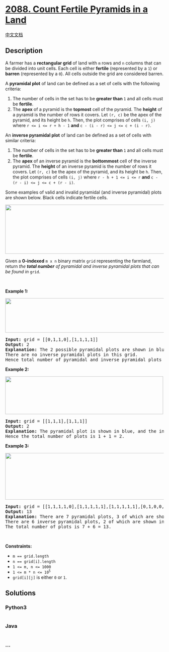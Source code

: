 # [2088. Count Fertile Pyramids in a Land](https://leetcode.com/problems/count-fertile-pyramids-in-a-land)

[中文文档](/solution/2000-2099/2088.Count%20Fertile%20Pyramids%20in%20a%20Land/README.md)

## Description

<p>A farmer has a <strong>rectangular grid</strong> of land with <code>m</code> rows and <code>n</code> columns that can be divided into unit cells. Each cell is either <strong>fertile</strong> (represented by a <code>1</code>) or <strong>barren</strong> (represented by a <code>0</code>). All cells outside the grid are considered barren.</p>

<p>A <strong>pyramidal plot</strong> of land can be defined as a set of cells with the following criteria:</p>

<ol>
	<li>The number of cells in the set has to be <strong>greater than </strong><code>1</code> and all cells must be <strong>fertile</strong>.</li>
	<li>The <strong>apex</strong> of a pyramid is the <strong>topmost</strong> cell of the pyramid. The <strong>height</strong> of a pyramid is the number of rows it covers. Let <code>(r, c)</code> be the apex of the pyramid, and its height be <code>h</code>. Then, the plot comprises of cells <code>(i, j)</code> where <code>r &lt;= i &lt;= r + h - 1</code> <strong>and</strong> <code>c - (i - r) &lt;= j &lt;= c + (i - r)</code>.</li>
</ol>

<p>An <strong>inverse pyramidal plot</strong> of land can be defined as a set of cells with similar criteria:</p>

<ol>
	<li>The number of cells in the set has to be <strong>greater than </strong><code>1</code> and all cells must be <strong>fertile</strong>.</li>
	<li>The <strong>apex</strong> of an inverse pyramid is the <strong>bottommost</strong> cell of the inverse pyramid. The <strong>height</strong> of an inverse pyramid is the number of rows it covers. Let <code>(r, c)</code> be the apex of the pyramid, and its height be <code>h</code>. Then, the plot comprises of cells <code>(i, j)</code> where <code>r - h + 1 &lt;= i &lt;= r</code> <strong>and</strong> <code>c - (r - i) &lt;= j &lt;= c + (r - i)</code>.</li>
</ol>

<p>Some examples of valid and invalid pyramidal (and inverse pyramidal) plots are shown below. Black cells indicate fertile cells.</p>
<img src="https://fastly.jsdelivr.net/gh/doocs/leetcode@main/solution/2000-2099/2088.Count%20Fertile%20Pyramids%20in%20a%20Land/images/image.png" style="width: 700px; height: 156px;" />
<p>Given a <strong>0-indexed</strong> <code>m x n</code> binary matrix <code>grid</code> representing the farmland, return <em>the <strong>total number</strong> of pyramidal and inverse pyramidal plots that can be found in</em> <code>grid</code>.</p>

<p>&nbsp;</p>
<p><strong>Example 1:</strong></p>
<img alt="" src="https://fastly.jsdelivr.net/gh/doocs/leetcode@main/solution/2000-2099/2088.Count%20Fertile%20Pyramids%20in%20a%20Land/images/1.jpg" style="width: 575px; height: 109px;" />
<pre>
<strong>Input:</strong> grid = [[0,1,1,0],[1,1,1,1]]
<strong>Output:</strong> 2
<strong>Explanation:</strong> The 2 possible pyramidal plots are shown in blue and red respectively.
There are no inverse pyramidal plots in this grid. 
Hence total number of pyramidal and inverse pyramidal plots is 2 + 0 = 2.
</pre>

<p><strong>Example 2:</strong></p>
<img alt="" src="https://fastly.jsdelivr.net/gh/doocs/leetcode@main/solution/2000-2099/2088.Count%20Fertile%20Pyramids%20in%20a%20Land/images/2.jpg" style="width: 502px; height: 120px;" />
<pre>
<strong>Input:</strong> grid = [[1,1,1],[1,1,1]]
<strong>Output:</strong> 2
<strong>Explanation:</strong> The pyramidal plot is shown in blue, and the inverse pyramidal plot is shown in red. 
Hence the total number of plots is 1 + 1 = 2.
</pre>

<p><strong>Example 3:</strong></p>
<img alt="" src="https://fastly.jsdelivr.net/gh/doocs/leetcode@main/solution/2000-2099/2088.Count%20Fertile%20Pyramids%20in%20a%20Land/images/3.jpg" style="width: 676px; height: 148px;" />
<pre>
<strong>Input:</strong> grid = [[1,1,1,1,0],[1,1,1,1,1],[1,1,1,1,1],[0,1,0,0,1]]
<strong>Output:</strong> 13
<strong>Explanation:</strong> There are 7 pyramidal plots, 3 of which are shown in the 2nd and 3rd figures.
There are 6 inverse pyramidal plots, 2 of which are shown in the last figure.
The total number of plots is 7 + 6 = 13.
</pre>

<p>&nbsp;</p>
<p><strong>Constraints:</strong></p>

<ul>
	<li><code>m == grid.length</code></li>
	<li><code>n == grid[i].length</code></li>
	<li><code>1 &lt;= m, n &lt;= 1000</code></li>
	<li><code>1 &lt;= m * n &lt;= 10<sup>5</sup></code></li>
	<li><code>grid[i][j]</code> is either <code>0</code> or <code>1</code>.</li>
</ul>

## Solutions

<!-- tabs:start -->

### **Python3**

```python

```

### **Java**

```java

```

### **...**

```

```

<!-- tabs:end -->
